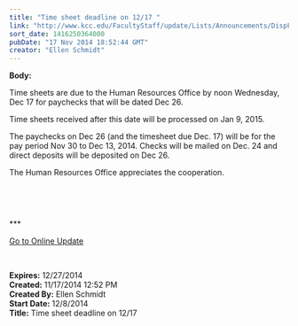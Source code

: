 ```yaml
---
title: "​Time sheet deadline on 12/17 "
link: "http://www.kcc.edu/FacultyStaff/update/Lists/Announcements/DispForm.aspx?ID=1733"
sort_date: 1416250364000
pubDate: "17 Nov 2014 18:52:44 GMT"
creator: "Ellen Schmidt"
---
```


<div><b>Body:</b> <div class="ExternalClass6E52CE78219143489D7170D7C589E801"><p>Time sheets are due to the Human Resources Office by noon Wednesday, Dec 17 for paychecks that will be dated Dec 26.</p>
<p>Time sheets received after this date will be processed on Jan 9, 2015.</p>
<p>The paychecks on Dec 26 (and the timesheet due Dec. 17) will be for the pay period Nov 30 to Dec 13, 2014. Checks will be mailed on Dec. 24 and direct deposits will be deposited on Dec 26.</p>
<p>The Human Resources Office appreciates the cooperation.</p>
<p> </p>
<p> </p>
<p>***</p>
<p><a href="/update">Go to Online Update</a></p>
<p> </p></div></div>
<div><b>Expires:</b> 12/27/2014</div>
<div><b>Created:</b> 11/17/2014 12:52 PM</div>
<div><b>Created By:</b> Ellen Schmidt</div>
<div><b>Start Date:</b> 12/8/2014</div>
<div><b>Title:</b> ​Time sheet deadline on 12/17 </div>
